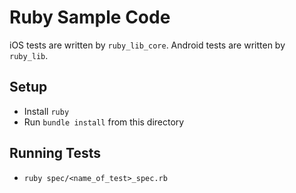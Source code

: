 # Ruby Sample Code

iOS tests are written by `ruby_lib_core`.
Android tests are written by `ruby_lib`.

## Setup

* Install `ruby`
* Run `bundle install` from this directory

## Running Tests

* `ruby spec/<name_of_test>_spec.rb`
